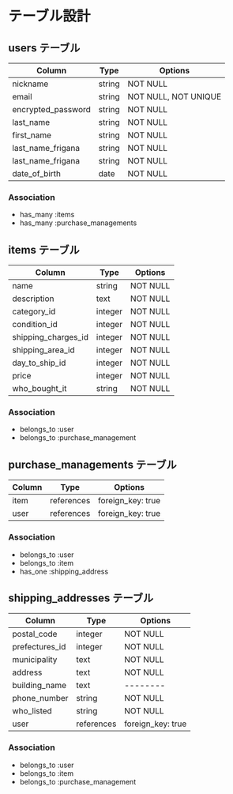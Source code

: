 # テーブル設計


## users テーブル

| Column                  | Type   | Options             |
| --------                | ------ | --------            |
| nickname                | string | NOT NULL            |
| email                   | string | NOT NULL, NOT UNIQUE|
| encrypted_password      | string | NOT NULL            |
| last_name               | string | NOT NULL            |
| first_name              | string | NOT NULL            |
| last_name_frigana       | string | NOT NULL            |
| last_name_frigana       | string | NOT NULL            |
| date_of_birth           | date   | NOT NULL            |


### Association

- has_many :items
- has_many :purchase_managements


## items テーブル

| Column              | Type    | Options  |
| ------              | ------  | -------- |
| name                | string  | NOT NULL |
| description         | text    | NOT NULL |
| category_id         | integer | NOT NULL |
| condition_id        | integer | NOT NULL |
| shipping_charges_id | integer | NOT NULL |
| shipping_area_id    | integer | NOT NULL |
| day_to_ship_id      | integer | NOT NULL |
| price               | integer | NOT NULL |
| who_bought_it       | string  | NOT NULL |


### Association

- belongs_to :user
- belongs_to :purchase_management


## purchase_managements テーブル

| Column      | Type       | Options           |
| ------      | ---------- | --------          |
| item        | references | foreign_key: true |
| user        | references | foreign_key: true |

### Association

- belongs_to :user
- belongs_to :item
- has_one    :shipping_address


## shipping_addresses テーブル

| Column         | Type       | Options           |
| ------         | ---------- | --------          |
| postal_code    | integer    | NOT NULL          |
| prefectures_id | integer    | NOT NULL          |
| municipality   | text       | NOT NULL          |
| address        | text       | NOT NULL          |
| building_name  | text       | --------          |
| phone_number   | string     | NOT NULL          |
| who_listed     | string     | NOT NULL          |
| user           | references | foreign_key: true |



### Association

- belongs_to :user
- belongs_to :item
- belongs_to :purchase_management